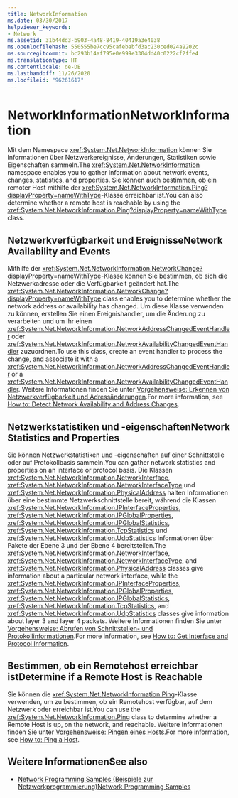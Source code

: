 ```yaml
---
title: NetworkInformation
ms.date: 03/30/2017
helpviewer_keywords:
- Network
ms.assetid: 31b44dd3-b903-4a48-8419-40419a3e4038
ms.openlocfilehash: 550555be7cc95cafebabfd3ac230ced024a9202c
ms.sourcegitcommit: bc293b14af795e0e999e3304dd40c0222cf2ffe4
ms.translationtype: HT
ms.contentlocale: de-DE
ms.lasthandoff: 11/26/2020
ms.locfileid: "96261617"
---
```

# <a name="networkinformation"></a><span data-ttu-id="91daf-102">NetworkInformation</span><span class="sxs-lookup"><span data-stu-id="91daf-102">NetworkInformation</span></span>

<span data-ttu-id="91daf-103">Mit dem Namespace <xref:System.Net.NetworkInformation> können Sie Informationen über Netzwerkereignisse, Änderungen, Statistiken sowie Eigenschaften sammeln.</span><span class="sxs-lookup"><span data-stu-id="91daf-103">The <xref:System.Net.NetworkInformation> namespace enables you to gather information about network events, changes, statistics, and properties.</span></span> <span data-ttu-id="91daf-104">Sie können auch bestimmen, ob ein remoter Host mithilfe der <xref:System.Net.NetworkInformation.Ping?displayProperty=nameWithType>-Klasse erreichbar ist.</span><span class="sxs-lookup"><span data-stu-id="91daf-104">You can also determine whether a remote host is reachable by using the <xref:System.Net.NetworkInformation.Ping?displayProperty=nameWithType> class.</span></span>  
  
## <a name="network-availability-and-events"></a><span data-ttu-id="91daf-105">Netzwerkverfügbarkeit und Ereignisse</span><span class="sxs-lookup"><span data-stu-id="91daf-105">Network Availability and Events</span></span>  

 <span data-ttu-id="91daf-106">Mithilfe der <xref:System.Net.NetworkInformation.NetworkChange?displayProperty=nameWithType>-Klasse können Sie bestimmen, ob sich die Netzwerkadresse oder die Verfügbarkeit geändert hat.</span><span class="sxs-lookup"><span data-stu-id="91daf-106">The <xref:System.Net.NetworkInformation.NetworkChange?displayProperty=nameWithType> class enables you to determine whether the network address or availability has changed.</span></span> <span data-ttu-id="91daf-107">Um diese Klasse verwenden zu können, erstellen Sie einen Ereignishandler, um die Änderung zu verarbeiten und um ihr einen <xref:System.Net.NetworkInformation.NetworkAddressChangedEventHandler> oder <xref:System.Net.NetworkInformation.NetworkAvailabilityChangedEventHandler> zuzuordnen.</span><span class="sxs-lookup"><span data-stu-id="91daf-107">To use this class, create an event handler to process the change, and associate it with a <xref:System.Net.NetworkInformation.NetworkAddressChangedEventHandler> or a <xref:System.Net.NetworkInformation.NetworkAvailabilityChangedEventHandler>.</span></span> <span data-ttu-id="91daf-108">Weitere Informationen finden Sie unter [Vorgehensweise: Erkennen von Netzwerkverfügbarkeit und Adressänderungen](how-to-detect-network-availability-and-address-changes.md).</span><span class="sxs-lookup"><span data-stu-id="91daf-108">For more information, see [How to: Detect Network Availability and Address Changes](how-to-detect-network-availability-and-address-changes.md).</span></span>  
  
## <a name="network-statistics-and-properties"></a><span data-ttu-id="91daf-109">Netzwerkstatistiken und -eigenschaften</span><span class="sxs-lookup"><span data-stu-id="91daf-109">Network Statistics and Properties</span></span>  

 <span data-ttu-id="91daf-110">Sie können Netzwerkstatistiken und -eigenschaften auf einer Schnittstelle oder auf Protokollbasis sammeln.</span><span class="sxs-lookup"><span data-stu-id="91daf-110">You can gather network statistics and properties on an interface or protocol basis.</span></span> <span data-ttu-id="91daf-111">Die Klassen <xref:System.Net.NetworkInformation.NetworkInterface>, <xref:System.Net.NetworkInformation.NetworkInterfaceType> und <xref:System.Net.NetworkInformation.PhysicalAddress> halten Informationen über eine bestimmte Netzwerkschnittstelle bereit, während die Klassen <xref:System.Net.NetworkInformation.IPInterfaceProperties>, <xref:System.Net.NetworkInformation.IPGlobalProperties>, <xref:System.Net.NetworkInformation.IPGlobalStatistics>, <xref:System.Net.NetworkInformation.TcpStatistics> und <xref:System.Net.NetworkInformation.UdpStatistics> Informationen über Pakete der Ebene 3 und der Ebene 4 bereitstellen.</span><span class="sxs-lookup"><span data-stu-id="91daf-111">The <xref:System.Net.NetworkInformation.NetworkInterface>, <xref:System.Net.NetworkInformation.NetworkInterfaceType>, and <xref:System.Net.NetworkInformation.PhysicalAddress> classes give information about a particular network interface, while the <xref:System.Net.NetworkInformation.IPInterfaceProperties>, <xref:System.Net.NetworkInformation.IPGlobalProperties>, <xref:System.Net.NetworkInformation.IPGlobalStatistics>, <xref:System.Net.NetworkInformation.TcpStatistics>, and <xref:System.Net.NetworkInformation.UdpStatistics> classes give information about layer 3 and layer 4 packets.</span></span> <span data-ttu-id="91daf-112">Weitere Informationen finden Sie unter [Vorgehensweise: Abrufen von Schnittstellen- und Protokollinformationen](how-to-get-interface-and-protocol-information.md).</span><span class="sxs-lookup"><span data-stu-id="91daf-112">For more information, see [How to: Get Interface and Protocol Information](how-to-get-interface-and-protocol-information.md).</span></span>  
  
## <a name="determine-if-a-remote-host-is-reachable"></a><span data-ttu-id="91daf-113">Bestimmen, ob ein Remotehost erreichbar ist</span><span class="sxs-lookup"><span data-stu-id="91daf-113">Determine if a Remote Host is Reachable</span></span>  

 <span data-ttu-id="91daf-114">Sie können die <xref:System.Net.NetworkInformation.Ping>-Klasse verwenden, um zu bestimmen, ob ein Remotehost verfügbar, auf dem Netzwerk oder erreichbar ist.</span><span class="sxs-lookup"><span data-stu-id="91daf-114">You can use the <xref:System.Net.NetworkInformation.Ping> class to determine whether a Remote Host is up, on the network, and reachable.</span></span> <span data-ttu-id="91daf-115">Weitere Informationen finden Sie unter [Vorgehensweise: Pingen eines Hosts](how-to-ping-a-host.md).</span><span class="sxs-lookup"><span data-stu-id="91daf-115">For more information, see [How to: Ping a Host](how-to-ping-a-host.md).</span></span>  
  
## <a name="see-also"></a><span data-ttu-id="91daf-116">Weitere Informationen</span><span class="sxs-lookup"><span data-stu-id="91daf-116">See also</span></span>

- [<span data-ttu-id="91daf-117">Network Programming Samples (Beispiele zur Netzwerkprogrammierung)</span><span class="sxs-lookup"><span data-stu-id="91daf-117">Network Programming Samples</span></span>](network-programming-samples.md)

<!-- to-do: review sample links
- [Network Information Technology Sample](https://archive.msdn.microsoft.com/nclsamples/Wiki/View.aspx?title=Network%20Information)
- [NetStat Tool Technology Sample](https://archive.msdn.microsoft.com/nclsamples/Wiki/View.aspx?title=NetStat%20Tool)
- [Ping Client Technology Sample](https://archive.msdn.microsoft.com/nclsamples/Wiki/View.aspx?title=Ping%20Client)
-->
